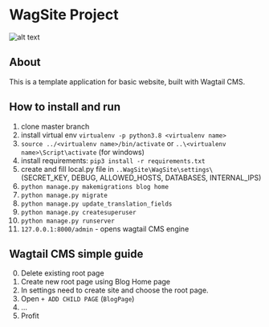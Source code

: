 # WagSite Project
![alt text](https://github.com/AntonAks/WagSite/blob/master/wagsite_image.png?raw=true)

## About 
This is a template application for basic website, built with Wagtail CMS. 

## How to install and run
1. clone master branch
2. install virtual env `virtualenv -p python3.8 <virtualenv name>`
3. `source ../<virtualenv name>/bin/activate` or `..\<virtualenv name>\Script\activate` (for windows)
4. install requirements: `pip3 install -r requirements.txt`
5. create and fill local.py file in `..WagSite\WagSite\settings\` (SECRET_KEY, DEBUG, ALLOWED_HOSTS, DATABASES, INTERNAL_IPS)
6. `python manage.py makemigrations blog home`
7. `python manage.py migrate`
8. `python manage.py update_translation_fields`
9. `python manage.py createsuperuser`
10. `python manage.py runserver`
11. `127.0.0.1:8000/admin` - opens wagtail CMS engine

## Wagtail CMS simple guide
0. Delete existing root page
1. Create new root page using Blog Home page
2. In settings need to create site and choose the root page.
3. Open `+ ADD CHILD PAGE` (`BlogPage`)
4. ...
5. Profit
